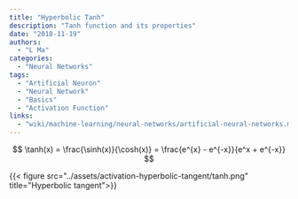 ```yaml
---
title: "Hyperbolic Tanh"
description: "Tanh function and its properties"
date: "2018-11-19"
authors:
  - "L Ma"
categories:
  - "Neural Networks"
tags:
  - "Artificial Neuron"
  - "Neural Network"
  - "Basics"
  - "Activation Function"
links:
  - "wiki/machine-learning/neural-networks/artificial-neural-networks.md"
---
```



$$
\tanh(x) = \frac{\sinh(x)}{\cosh(x)} = \frac{e^{x} - e^{-x}}{e^x + e^{-x}}
$$

{{< figure src="../assets/activation-hyperbolic-tangent/tanh.png" title="Hyperbolic tangent">}}